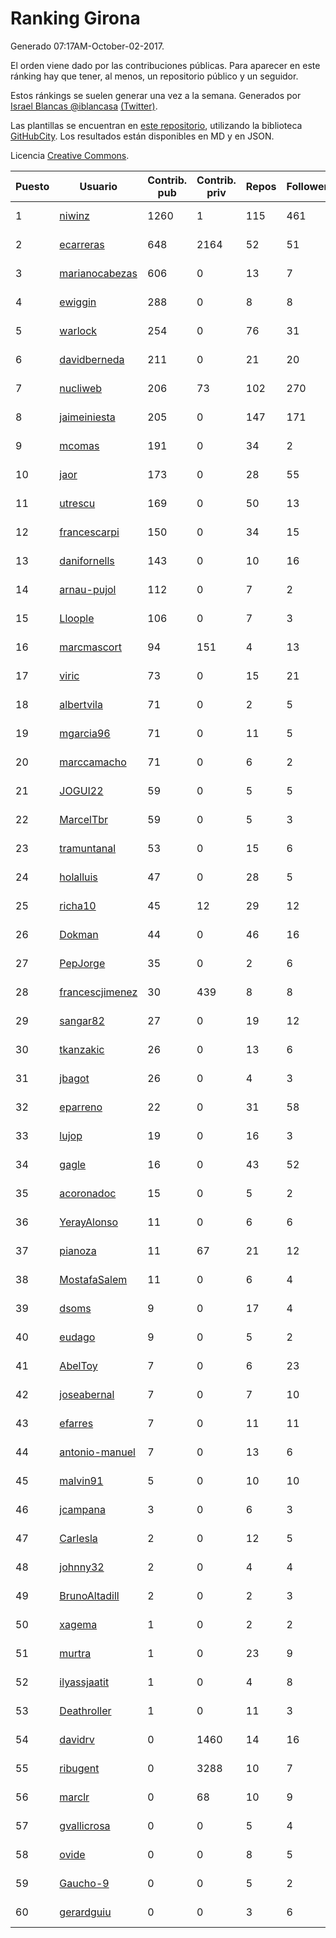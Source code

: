 # Ranking Girona

Generado 07:17AM-October-02-2017.

El orden viene dado por las contribuciones públicas. Para aparecer en este ránking hay que tener, al menos, un repositorio público y un seguidor.

Estos ránkings se suelen generar una vez a la semana. Generados por [Israel Blancas @iblancasa](https://github.com/iblancasa/) [(Twitter)](https://twitter.com/iblancasa).

Las plantillas se encuentran en [este repositorio](https://github.com/iblancasa/GH-Spanish-Ranking), utilizando la biblioteca [GitHubCity](https://github.com/iblancasa/GitHubCity). Los resultados están disponibles en MD y en JSON.

Licencia [Creative Commons](https://creativecommons.org/licenses/by/4.0/).

| Puesto   |  Usuario  | Contrib. pub | Contrib. priv |Repos| Followers | Desde |  Avatar  |
|----------|-----------|--------------|---------------|-----|-----------|-------|----------|
|1|[niwinz](https://github.com/niwinz)|1260|1|115|461|2011-06-11|![niwinz](https://avatars3.githubusercontent.com/u/843689)|
|2|[ecarreras](https://github.com/ecarreras)|648|2164|52|51|2010-06-02|![ecarreras](https://avatars0.githubusercontent.com/u/294235)|
|3|[marianocabezas](https://github.com/marianocabezas)|606|0|13|7|2016-05-10|![marianocabezas](https://avatars3.githubusercontent.com/u/19290459)|
|4|[ewiggin](https://github.com/ewiggin)|288|0|8|8|2011-03-08|![ewiggin](https://avatars2.githubusercontent.com/u/657517)|
|5|[warlock](https://github.com/warlock)|254|0|76|31|2010-02-03|![warlock](https://avatars1.githubusercontent.com/u/194981)|
|6|[davidberneda](https://github.com/davidberneda)|211|0|21|20|2012-04-12|![davidberneda](https://avatars3.githubusercontent.com/u/1636163)|
|7|[nucliweb](https://github.com/nucliweb)|206|73|102|270|2012-01-05|![nucliweb](https://avatars2.githubusercontent.com/u/1307927)|
|8|[jaimeiniesta](https://github.com/jaimeiniesta)|205|0|147|171|2008-03-09|![jaimeiniesta](https://avatars1.githubusercontent.com/u/2629)|
|9|[mcomas](https://github.com/mcomas)|191|0|34|2|2013-05-15|![mcomas](https://avatars0.githubusercontent.com/u/4439719)|
|10|[jaor](https://github.com/jaor)|173|0|28|55|2009-05-04|![jaor](https://avatars0.githubusercontent.com/u/80719)|
|11|[utrescu](https://github.com/utrescu)|169|0|50|13|2012-07-20|![utrescu](https://avatars3.githubusercontent.com/u/2011002)|
|12|[francescarpi](https://github.com/francescarpi)|150|0|34|15|2010-05-26|![francescarpi](https://avatars1.githubusercontent.com/u/287872)|
|13|[danifornells](https://github.com/danifornells)|143|0|10|16|2012-12-03|![danifornells](https://avatars0.githubusercontent.com/u/2950939)|
|14|[arnau-pujol](https://github.com/arnau-pujol)|112|0|7|2|2016-08-28|![arnau-pujol](https://avatars0.githubusercontent.com/u/21292745)|
|15|[Lloople](https://github.com/Lloople)|106|0|7|3|2013-10-11|![Lloople](https://avatars1.githubusercontent.com/u/5665466)|
|16|[marcmascort](https://github.com/marcmascort)|94|151|4|13|2013-02-14|![marcmascort](https://avatars1.githubusercontent.com/u/3595718)|
|17|[viric](https://github.com/viric)|73|0|15|21|2009-03-24|![viric](https://avatars2.githubusercontent.com/u/66664)|
|18|[albertvila](https://github.com/albertvila)|71|0|2|5|2011-03-24|![albertvila](https://avatars3.githubusercontent.com/u/688206)|
|19|[mgarcia96](https://github.com/mgarcia96)|71|0|11|5|2014-02-01|![mgarcia96](https://avatars2.githubusercontent.com/u/6561770)|
|20|[marccamacho](https://github.com/marccamacho)|71|0|6|2|2014-04-24|![marccamacho](https://avatars2.githubusercontent.com/u/7396184)|
|21|[JOGUI22](https://github.com/JOGUI22)|59|0|5|5|2013-09-30|![JOGUI22](https://avatars3.githubusercontent.com/u/5580229)|
|22|[MarcelTbr](https://github.com/MarcelTbr)|59|0|5|3|2016-11-18|![MarcelTbr](https://avatars0.githubusercontent.com/u/23552041)|
|23|[tramuntanal](https://github.com/tramuntanal)|53|0|15|6|2010-02-08|![tramuntanal](https://avatars3.githubusercontent.com/u/199462)|
|24|[holalluis](https://github.com/holalluis)|47|0|28|5|2011-09-27|![holalluis](https://avatars2.githubusercontent.com/u/1082644)|
|25|[richa10](https://github.com/richa10)|45|12|29|12|2014-12-06|![richa10](https://avatars0.githubusercontent.com/u/10096428)|
|26|[Dokman](https://github.com/Dokman)|44|0|46|16|2012-09-06|![Dokman](https://avatars2.githubusercontent.com/u/2290904)|
|27|[PepJorge](https://github.com/PepJorge)|35|0|2|6|2013-03-08|![PepJorge](https://avatars2.githubusercontent.com/u/3807514)|
|28|[francescjimenez](https://github.com/francescjimenez)|30|439|8|8|2012-05-30|![francescjimenez](https://avatars3.githubusercontent.com/u/1791741)|
|29|[sangar82](https://github.com/sangar82)|27|0|19|12|2010-12-15|![sangar82](https://avatars2.githubusercontent.com/u/524030)|
|30|[tkanzakic](https://github.com/tkanzakic)|26|0|13|6|2011-06-29|![tkanzakic](https://avatars3.githubusercontent.com/u/884028)|
|31|[jbagot](https://github.com/jbagot)|26|0|4|3|2015-03-28|![jbagot](https://avatars0.githubusercontent.com/u/11691527)|
|32|[eparreno](https://github.com/eparreno)|22|0|31|58|2008-03-13|![eparreno](https://avatars2.githubusercontent.com/u/3028)|
|33|[lujop](https://github.com/lujop)|19|0|16|3|2011-07-16|![lujop](https://avatars2.githubusercontent.com/u/920260)|
|34|[gagle](https://github.com/gagle)|16|0|43|52|2012-02-17|![gagle](https://avatars3.githubusercontent.com/u/1446052)|
|35|[acoronadoc](https://github.com/acoronadoc)|15|0|5|2|2011-06-01|![acoronadoc](https://avatars1.githubusercontent.com/u/822481)|
|36|[YerayAlonso](https://github.com/YerayAlonso)|11|0|6|6|2012-05-29|![YerayAlonso](https://avatars1.githubusercontent.com/u/1788228)|
|37|[pianoza](https://github.com/pianoza)|11|67|21|12|2013-02-28|![pianoza](https://avatars0.githubusercontent.com/u/3731130)|
|38|[MostafaSalem](https://github.com/MostafaSalem)|11|0|6|4|2016-05-03|![MostafaSalem](https://avatars2.githubusercontent.com/u/19169958)|
|39|[dsoms](https://github.com/dsoms)|9|0|17|4|2011-07-13|![dsoms](https://avatars0.githubusercontent.com/u/912243)|
|40|[eudago](https://github.com/eudago)|9|0|5|2|2011-05-25|![eudago](https://avatars1.githubusercontent.com/u/809916)|
|41|[AbelToy](https://github.com/AbelToy)|7|0|6|23|2009-10-31|![AbelToy](https://avatars1.githubusercontent.com/u/147130)|
|42|[joseabernal](https://github.com/joseabernal)|7|0|7|10|2011-11-23|![joseabernal](https://avatars1.githubusercontent.com/u/1215598)|
|43|[efarres](https://github.com/efarres)|7|0|11|11|2014-03-04|![efarres](https://avatars3.githubusercontent.com/u/6848360)|
|44|[antonio-manuel](https://github.com/antonio-manuel)|7|0|13|6|2015-04-09|![antonio-manuel](https://avatars3.githubusercontent.com/u/11867984)|
|45|[malvin91](https://github.com/malvin91)|5|0|10|10|2014-02-27|![malvin91](https://avatars1.githubusercontent.com/u/6801363)|
|46|[jcampana](https://github.com/jcampana)|3|0|6|3|2012-07-16|![jcampana](https://avatars0.githubusercontent.com/u/1982571)|
|47|[Carlesla](https://github.com/Carlesla)|2|0|12|5|2012-06-18|![Carlesla](https://avatars3.githubusercontent.com/u/1863714)|
|48|[johnny32](https://github.com/johnny32)|2|0|4|4|2013-03-20|![johnny32](https://avatars1.githubusercontent.com/u/3924718)|
|49|[BrunoAltadill](https://github.com/BrunoAltadill)|2|0|2|3|2015-12-29|![BrunoAltadill](https://avatars0.githubusercontent.com/u/16470099)|
|50|[xagema](https://github.com/xagema)|1|0|2|2|2012-05-23|![xagema](https://avatars1.githubusercontent.com/u/1770166)|
|51|[murtra](https://github.com/murtra)|1|0|23|9|2012-06-05|![murtra](https://avatars0.githubusercontent.com/u/1818725)|
|52|[ilyassjaatit](https://github.com/ilyassjaatit)|1|0|4|8|2013-12-06|![ilyassjaatit](https://avatars3.githubusercontent.com/u/6122534)|
|53|[Deathroller](https://github.com/Deathroller)|1|0|11|3|2014-06-18|![Deathroller](https://avatars0.githubusercontent.com/u/7921596)|
|54|[davidrv](https://github.com/davidrv)|0|1460|14|16|2009-03-09|![davidrv](https://avatars1.githubusercontent.com/u/61644)|
|55|[ribugent](https://github.com/ribugent)|0|3288|10|7|2011-11-08|![ribugent](https://avatars2.githubusercontent.com/u/1180455)|
|56|[marclr](https://github.com/marclr)|0|68|10|9|2013-02-04|![marclr](https://avatars3.githubusercontent.com/u/3474291)|
|57|[gvallicrosa](https://github.com/gvallicrosa)|0|0|5|4|2012-09-13|![gvallicrosa](https://avatars3.githubusercontent.com/u/2340232)|
|58|[ovide](https://github.com/ovide)|0|0|8|5|2013-02-01|![ovide](https://avatars0.githubusercontent.com/u/3451025)|
|59|[Gaucho-9](https://github.com/Gaucho-9)|0|0|5|2|2014-01-27|![Gaucho-9](https://avatars0.githubusercontent.com/u/6517150)|
|60|[gerardguiu](https://github.com/gerardguiu)|0|0|3|6|2013-10-14|![gerardguiu](https://avatars1.githubusercontent.com/u/5679102)|
